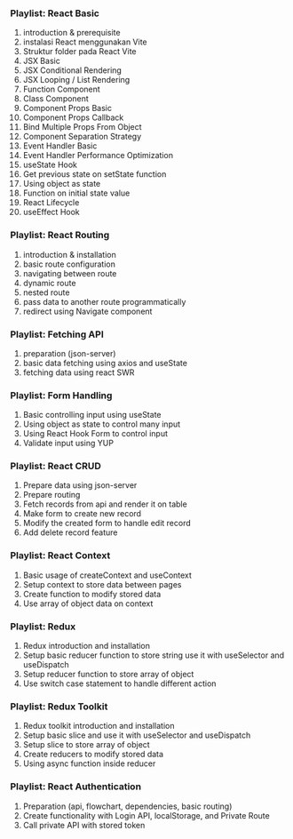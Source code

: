 ### Playlist: React Basic
1. introduction & prerequisite
2. instalasi React menggunakan Vite
3. Struktur folder pada React Vite
4. JSX Basic
5. JSX Conditional Rendering
6. JSX Looping / List Rendering
7. Function Component
8. Class Component
9. Component Props Basic
10. Component Props Callback
11. Bind Multiple Props From Object 
12. Component Separation Strategy
13. Event Handler Basic
14. Event Handler Performance Optimization
15. useState Hook
16. Get previous state on setState function
17. Using object as state
18. Function on initial state value
19. React Lifecycle
20. useEffect Hook


### Playlist: React Routing
1. introduction & installation
2. basic route configuration
3. navigating between route
4. dynamic route
5. nested route
6. pass data to another route programmatically
7. redirect using Navigate component


### Playlist: Fetching API
1. preparation (json-server)
2. basic data fetching using axios and useState
3. fetching data using react SWR


### Playlist: Form Handling
1. Basic controlling input using useState
2. Using object as state to control many input
3. Using React Hook Form to control input
4. Validate input using YUP


### Playlist: React CRUD
1. Prepare data using json-server
2. Prepare routing
3. Fetch records from api and render it on table
4. Make form to create new record
5. Modify the created form to handle edit record
6. Add delete record feature


### Playlist: React Context
1. Basic usage of createContext and useContext
2. Setup context to store data between pages
3. Create function to modify stored data
4. Use array of object data on context


### Playlist: Redux
1. Redux introduction and installation
2. Setup basic reducer function to store string use it with useSelector and useDispatch
3. Setup reducer function to store array of object
4. Use switch case statement to handle different action


### Playlist: Redux Toolkit
1. Redux toolkit introduction and installation
2. Setup basic slice and use it with useSelector and useDispatch
3. Setup slice to store array of object
4. Create reducers to modify stored data
5. Using async function inside reducer


### Playlist: React Authentication
1. Preparation (api, flowchart, dependencies, basic routing)
2. Create functionality with Login API, localStorage, and Private Route
3. Call private API with stored token 